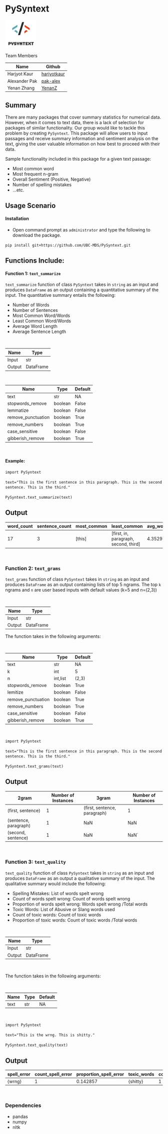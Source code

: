 # PySyntext

<img src="logo.PNG" width="100">

Team Members

|Name | Github |
|---|---|
| Harjyot Kaur |[harjyotkaur](https://github.com/HarjyotKaur)  |
| Alexander Pak | [pak-alex](https://github.com/pak-alex) |
| Yenan Zhang |[YenanZ](https://github.com/YenanZ)  |

## Summary

There are many packages that cover summary statistics for numerical data. However, when it comes to text data, there is a lack of selection for packages of similar functionality. Our group would like to tackle this problem by creating `PySyntext`. This package will allow users to input passages and receive summary information and sentiment analysis on the text, giving the user valuable information on how best to proceed with their data.

Sample functionality included in this package for a given text passage:

* Most common word
* Most frequent n-gram
* Overall Sentiment (Positive, Negative)
* Number of spelling mistakes
* ...etc.


## Usage Scenario

#### Installation

 * Open command prompt as `administrator` and type the following to download the package.

 `pip install git+https://github.com/UBC-MDS/PySyntext.git`



## Functions Include:

#### Function 1: `text_summarize`

`text_summarize` function of class `PySyntext` takes in `string` as an input and produces `DataFrame` as an output containing a quantitative summary of the input. The quantitative summary entails the following:

- Number of Words
- Number of Sentences
- Most Common Word/Words
- Least Common Word/Words
- Average Word Length
- Average Sentence Length

<br>

| Name | Type |
|---|---|
| Input | str |
| Output | DataFrame |

<br>

| Name | Type | Default|
|---|---|---|
| text | str | NA |  
| stopwords_remove | boolean | False |
| lemmatize | boolean | False |
| remove_punctuation | boolean | True |
| remove_numbers |  boolean | True |
| case_sensitive |  boolean | False |
| gibberish_remove |  boolean | True  |

<br>

#### Example:

```
import PySyntext

text="This is the first sentence in this paragraph. This is the second sentence. This is the third."

PySyntext.text_summarize(text)

```

Output
-------

|word_count|sentence_count|most_common|least_common|avg_word_len|avg_sentence_len|
|---|---|---|---|---|---|
|17|3|[this]|[first, in, paragraph, second, third]|4.352941|30.333333|

<br>

### Function 2: `text_grams`

`text_grams` function of class `PySyntext` takes in `string` as an input and produces `DataFrame` as an output containing lists of top 5 ngrams. The top `k` ngrams and `n` are user based inputs with default values (k=5 and n=(2,3))

<br>

| Name | Type |
|---|---|
| Input | str |
| Output | DataFrame |


The function takes in the following arguments:

<br>

| Name | Type | Default|
|---|---|---|
| text | str | NA |
| k | int | 5 |
| n | int,list | (2,3) |
| stopwords_remove | boolean | True |
| lemitize | boolean | False |
| remove_punctuation | boolean | True |
| remove_numbers |  boolean | True |
| case_sensitive |  boolean | False |
| gibberish_remove |  boolean | True  |

<br>

```
import PySyntext

text="This is the first sentence in this paragraph. This is the second sentence. This is the third."

PySyntext.text_grams(text)

```


Output
-------

|2gram|Number of Instances|3gram|Number of Instances|
|---|---|---|---|
|(first, sentence)|1|(first, sentence, paragraph)|1|
|(sentence, paragraph)|1|NaN|NaN|
|(second, sentence)|1|NaN|NaN`

<br>

### Function 3: `text_quality`

`text_quality` function of class `PySyntext` takes in `string` as an input and produces `DataFrame` as an output a qualitative summary of the input. The qualitative summary would include the following:

- Spelling Mistakes: List of words spelt wrong
- Count of words spelt wrong: Count of words spelt wrong
- Proportion of words spelt wrong: Words spelt wrong /Total words
- Toxic Words: List of Abusive or Slang words used
- Count of toxic words: Count of toxic words
- Proportion of toxic words: Count of toxic words /Total words

<br>

| Name | Type |
|---|---|
| Input | str |
| Output | DataFrame |

<br>

The function takes in the following arguments:

<br>

| Name | Type | Default|
|---|---|---|
| text | str | NA |

<br>

```
import PySyntext

text="This is the wrng. This is shitty."

PySyntext.text_quality(text)

```

Output
-------

|spell_error|count_spell_error|proportion_spell_error|toxic_words|count_toxic_words|proportion_toxic_words|
|---|---|---|---|---|---|
|{wrng}|1|0.142857|{shitty}|1|0.142857|

<br>

### Dependencies

* pandas
* numpy
* nltk
